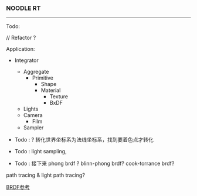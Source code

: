 ### NOODLE RT

--- 

Todo:

// Refactor ? 

Application:
- Integrator
  - Aggregate
    - Primitive
      - Shape 
      - Material
        - Texture
        - BxDF
  - Lights
  - Camera
    - Film
  - Sampler

- Todo : ? 转化世界坐标系为法线坐标系，找到要着色点才转化
- Todo : light sampling,
- Todo : 
接下来
phong brdf ?
blinn-phong brdf? 
cook-torrance brdf?

path tracing & light path tracing? 

[BRDF参考](https://digibug.ugr.es/bitstream/handle/10481/19751/rmontes_LSI-2012-001TR.pdf)